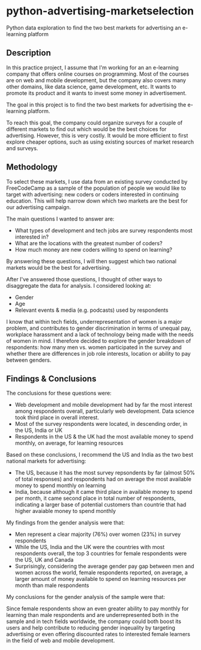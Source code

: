 # python-advertising-marketselection
 Python data exploration to find the two best markets for advertising an e-learning platform

## Description
In this practice project, I assume that I'm working for an an e-learning company that offers online courses on programming. Most of the courses are on web and mobile development, but the company also covers many other domains, like data science, game development, etc. It wants to promote its product and it wants to invest some money in advertisement.

The goal in this project is to find the two best markets for advertising the e-learning platform.

To reach this goal, the company could organize surveys for a couple of different markets to find out which would be the best choices for advertising. However, this is very costly. It would be more efficient to first explore cheaper options, such as using existing sources of market research and surveys.

## Methodology
To select these markets, I use data from an existing survey conducted by FreeCodeCamp as a sample of the population of people we would like to target with advertising: new coders or coders interested in continuing education. This will help narrow down which two markets are the best for our advertising campaign.

The main questions I wanted to answer are:
- What types of development and tech jobs are survey respondents most interested in?
- What are the locations with the greatest number of coders?
- How much money are new coders willing to spend on learning?
 
By answering these questions, I will then suggest which two national markets would be the best for advertising.

After I've answered those questions, I thought of other ways to disaggregate the data for analysis. I considered looking at:
- Gender
- Age
- Relevant events & media (e.g. podcasts) used by respondents

I know that within tech fields, underrepresentation of women is a major problem, and contributes to gender discrimination in terms of unequal pay, workplace harassment and a lack of technology being made with the needs of women in mind. I therefore decided to explore the gender breakdown of respondents: how many men vs. women participated in the survey and whether there are differences in job role interests, location or ability to pay between genders.

## Findings & Conclusions
The conclusions for these questions were:
- Web development and mobile development had by far the most interest among respondents overall, particularly web development. Data science took third place in overall interest.
- Most of the survey respondents were located, in descending order, in the US, India or UK
- Respondents in the US & the UK had the most available money to spend monthly, on average, for learning resources

Based on these conclusions, I recommend the US and India as the two best national markets for advertising:
- The US, because it has the most survey repsondents by far (almost 50% of total responses) and respondents had on average the most available money to spend monthly on learning
- India, because although it came third place in available money to spend per month, it came second place in total number of respondents, indicating a larger base of potential customers than countrie that had higher avaiable money to spend monthly


My findings from the gender analysis were that:
- Men represent a clear majority (76%) over women (23%) in survey respondents
- While the US, India and the UK were the countries with most respondents overall, the top 3 countries for female respondents were the US, UK and Canada
- Surprisingly, considering the average gender pay gap between men and women across the world, female respondents reported, on average, a larger amount of money available to spend on learning resources per month than male respondents
 
My conclusions for the gender analysis of the sample were that:

Since female respondents show an even greater ability to pay monthly for learning than male respondents and are underrepresented both in the sample and in tech fields worldwide, the company could both boost its users and help contribute to reducing gender inqeuality by targeting advertising or even offering discounted rates to interested female learners in the field of web and mobile development.
